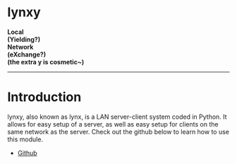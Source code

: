 # **lynxy**
<b>Local <br>
(Yielding?) <br>
Network <br>
(eXchange?) <br>
(the extra y is cosmetic~)</b>
***
# **Introduction**
lynxy, also known as lynx, is a LAN server-client system coded in Python. It allows for easy setup of a server, as well as easy setup for clients on the same network as the server. 
Check out the github below to learn how to use this module.
- [Github](https://github.com/SketchedDoughnut/lynxy)